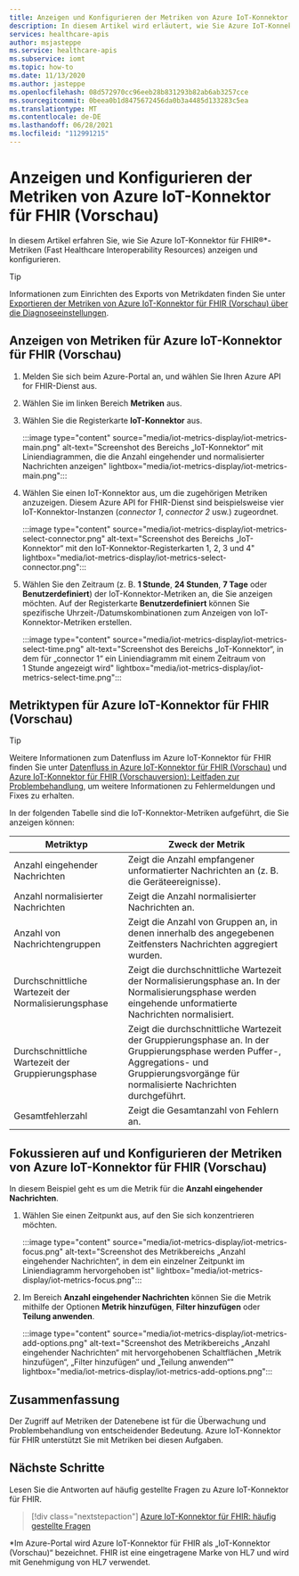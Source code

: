 ```yaml
---
title: Anzeigen und Konfigurieren der Metriken von Azure IoT-Konnektor für FHIR (Vorschau)
description: In diesem Artikel wird erläutert, wie Sie Azure IoT-Konnektor für FHIR-Metriken (Vorschau) anzeigen und konfigurieren.
services: healthcare-apis
author: msjasteppe
ms.service: healthcare-apis
ms.subservice: iomt
ms.topic: how-to
ms.date: 11/13/2020
ms.author: jasteppe
ms.openlocfilehash: 08d572970cc96eeb28b831293b82ab6ab3257cce
ms.sourcegitcommit: 0beea0b1d8475672456da0b3a4485d133283c5ea
ms.translationtype: MT
ms.contentlocale: de-DE
ms.lasthandoff: 06/28/2021
ms.locfileid: "112991215"
---
```

# <a name="display-and-configure-azure-iot-connector-for-fhir-preview-metrics"></a>Anzeigen und Konfigurieren der Metriken von Azure IoT-Konnektor für FHIR (Vorschau) 

In diesem Artikel erfahren Sie, wie Sie Azure IoT-Konnektor für FHIR&#174;*-Metriken (Fast Healthcare Interoperability Resources) anzeigen und konfigurieren.

> [!TIP]
> Informationen zum Einrichten des Exports von Metrikdaten finden Sie unter [Exportieren der Metriken von Azure IoT-Konnektor für FHIR (Vorschau) über die Diagnoseeinstellungen](iot-metrics-diagnostics-export.md).

## <a name="display-metrics-for-azure-iot-connector-for-fhir-preview"></a>Anzeigen von Metriken für Azure IoT-Konnektor für FHIR (Vorschau)

1. Melden Sie sich beim Azure-Portal an, und wählen Sie Ihren Azure API for FHIR-Dienst aus. 

2. Wählen Sie im linken Bereich **Metriken** aus. 

3. Wählen Sie die Registerkarte **IoT-Konnektor** aus.

   :::image type="content" source="media/iot-metrics-display/iot-metrics-main.png" alt-text="Screenshot des Bereichs „IoT-Konnektor“ mit Liniendiagrammen, die die Anzahl eingehender und normalisierter Nachrichten anzeigen" lightbox="media/iot-metrics-display/iot-metrics-main.png"::: 

4. Wählen Sie einen IoT-Konnektor aus, um die zugehörigen Metriken anzuzeigen. Diesem Azure API for FHIR-Dienst sind beispielsweise vier IoT-Konnektor-Instanzen (*connector 1*, *connector 2* usw.) zugeordnet.

   :::image type="content" source="media/iot-metrics-display/iot-metrics-select-connector.png" alt-text="Screenshot des Bereichs „IoT-Konnektor“ mit den IoT-Konnektor-Registerkarten 1, 2, 3 und 4" lightbox="media/iot-metrics-display/iot-metrics-select-connector.png"::: 

5. Wählen Sie den Zeitraum (z. B. **1 Stunde**, **24 Stunden**, **7 Tage** oder **Benutzerdefiniert**) der IoT-Konnektor-Metriken an, die Sie anzeigen möchten. Auf der Registerkarte **Benutzerdefiniert** können Sie spezifische Uhrzeit-/Datumskombinationen zum Anzeigen von IoT-Konnektor-Metriken erstellen.

   :::image type="content" source="media/iot-metrics-display/iot-metrics-select-time.png" alt-text="Screenshot des Bereichs „IoT-Konnektor“, in dem für „connector 1“ ein Liniendiagramm mit einem Zeitraum von 1 Stunde angezeigt wird" lightbox="media/iot-metrics-display/iot-metrics-select-time.png"::: 
 
## <a name="metric-types-for-azure-iot-connector-for-fhir-preview"></a>Metriktypen für Azure IoT-Konnektor für FHIR (Vorschau) 

> [!TIP]
> Weitere Informationen zum Datenfluss im Azure IoT-Konnektor für FHIR finden Sie unter [Datenfluss in Azure IoT-Konnektor für FHIR (Vorschau)](iot-data-flow.md) und [Azure IoT-Konnektor für FHIR (Vorschauversion): Leitfaden zur Problembehandlung](iot-troubleshoot-guide.md), um weitere Informationen zu Fehlermeldungen und Fixes zu erhalten.

In der folgenden Tabelle sind die IoT-Konnektor-Metriken aufgeführt, die Sie anzeigen können:

|Metriktyp|Zweck der Metrik| 
|-----------|--------------|
|Anzahl eingehender Nachrichten|Zeigt die Anzahl empfangener unformatierter Nachrichten an (z. B. die Geräteereignisse).|
|Anzahl normalisierter Nachrichten|Zeigt die Anzahl normalisierter Nachrichten an.|
|Anzahl von Nachrichtengruppen|Zeigt die Anzahl von Gruppen an, in denen innerhalb des angegebenen Zeitfensters Nachrichten aggregiert wurden.|
|Durchschnittliche Wartezeit der Normalisierungsphase|Zeigt die durchschnittliche Wartezeit der Normalisierungsphase an. In der Normalisierungsphase werden eingehende unformatierte Nachrichten normalisiert.|
|Durchschnittliche Wartezeit der Gruppierungsphase|Zeigt die durchschnittliche Wartezeit der Gruppierungsphase an. In der Gruppierungsphase werden Puffer-, Aggregations- und Gruppierungsvorgänge für normalisierte Nachrichten durchgeführt.| 
|Gesamtfehlerzahl|Zeigt die Gesamtanzahl von Fehlern an.| 

## <a name="focus-on-and-configure-azure-iot-connector-for-fhir-preview-metrics"></a>Fokussieren auf und Konfigurieren der Metriken von Azure IoT-Konnektor für FHIR (Vorschau)

In diesem Beispiel geht es um die Metrik für die **Anzahl eingehender Nachrichten**.

1. Wählen Sie einen Zeitpunkt aus, auf den Sie sich konzentrieren möchten.

   :::image type="content" source="media/iot-metrics-display/iot-metrics-focus.png" alt-text="Screenshot des Metrikbereichs „Anzahl eingehender Nachrichten“, in dem ein einzelner Zeitpunkt im Liniendiagramm hervorgehoben ist" lightbox="media/iot-metrics-display/iot-metrics-focus.png"::: 

2. Im Bereich **Anzahl eingehender Nachrichten** können Sie die Metrik mithilfe der Optionen **Metrik hinzufügen**, **Filter hinzufügen** oder **Teilung anwenden**. 

   :::image type="content" source="media/iot-metrics-display/iot-metrics-add-options.png" alt-text="Screenshot des Metrikbereichs „Anzahl eingehender Nachrichten“ mit hervorgehobenen Schaltflächen „Metrik hinzufügen“, „Filter hinzufügen“ und „Teilung anwenden“" lightbox="media/iot-metrics-display/iot-metrics-add-options.png"::: 

## <a name="conclusion"></a>Zusammenfassung 
Der Zugriff auf Metriken der Datenebene ist für die Überwachung und Problembehandlung von entscheidender Bedeutung. Azure IoT-Konnektor für FHIR unterstützt Sie mit Metriken bei diesen Aufgaben. 

## <a name="next-steps"></a>Nächste Schritte

Lesen Sie die Antworten auf häufig gestellte Fragen zu Azure IoT-Konnektor für FHIR.

>[!div class="nextstepaction"]
>[Azure IoT-Konnektor für FHIR: häufig gestellte Fragen](fhir-faq.yml)

*Im Azure-Portal wird Azure IoT-Konnektor für FHIR als „IoT-Konnektor (Vorschau)“ bezeichnet. FHIR ist eine eingetragene Marke von HL7 und wird mit Genehmigung von HL7 verwendet. 
